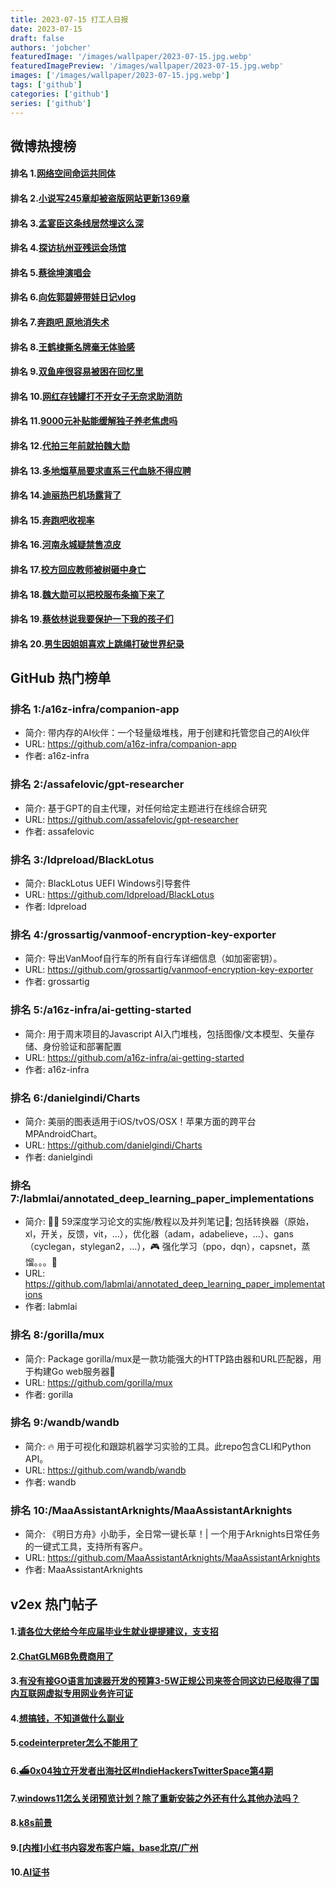 ```yaml
---
title: 2023-07-15 打工人日报
date: 2023-07-15
draft: false
authors: 'jobcher'
featuredImage: '/images/wallpaper/2023-07-15.jpg.webp'
featuredImagePreview: '/images/wallpaper/2023-07-15.jpg.webp'
images: ['/images/wallpaper/2023-07-15.jpg.webp']
tags: ['github']
categories: ['github']
series: ['github']
---
```


## 微博热搜榜

#### 排名 1.[网络空间命运共同体](https://s.weibo.com/weibo?q=网络空间命运共同体)
#### 排名 2.[小说写245章却被盗版网站更新1369章](https://s.weibo.com/weibo?q=小说写245章却被盗版网站更新1369章)
#### 排名 3.[孟宴臣这条线居然埋这么深](https://s.weibo.com/weibo?q=孟宴臣这条线居然埋这么深)
#### 排名 4.[探访杭州亚残运会场馆](https://s.weibo.com/weibo?q=探访杭州亚残运会场馆)
#### 排名 5.[蔡徐坤演唱会](https://s.weibo.com/weibo?q=蔡徐坤演唱会)
#### 排名 6.[向佐郭碧婷带娃日记vlog](https://s.weibo.com/weibo?q=向佐郭碧婷带娃日记vlog)
#### 排名 7.[奔跑吧 原地消失术](https://s.weibo.com/weibo?q=奔跑吧原地消失术)
#### 排名 8.[王鹤棣撕名牌毫无体验感](https://s.weibo.com/weibo?q=王鹤棣撕名牌毫无体验感)
#### 排名 9.[双鱼座很容易被困在回忆里](https://s.weibo.com/weibo?q=双鱼座很容易被困在回忆里)
#### 排名 10.[网红存钱罐打不开女子无奈求助消防](https://s.weibo.com/weibo?q=网红存钱罐打不开女子无奈求助消防)
#### 排名 11.[9000元补贴能缓解独子养老焦虑吗](https://s.weibo.com/weibo?q=9000元补贴能缓解独子养老焦虑吗)
#### 排名 12.[代拍三年前就拍魏大勋](https://s.weibo.com/weibo?q=代拍三年前就拍魏大勋)
#### 排名 13.[多地烟草局要求直系三代血脉不得应聘](https://s.weibo.com/weibo?q=多地烟草局要求直系三代血脉不得应聘)
#### 排名 14.[迪丽热巴机场露背了](https://s.weibo.com/weibo?q=迪丽热巴机场露背了)
#### 排名 15.[奔跑吧收视率](https://s.weibo.com/weibo?q=奔跑吧收视率)
#### 排名 16.[河南永城疑禁售凉皮](https://s.weibo.com/weibo?q=河南永城疑禁售凉皮)
#### 排名 17.[校方回应教师被树砸中身亡](https://s.weibo.com/weibo?q=校方回应教师被树砸中身亡)
#### 排名 18.[魏大勋可以把校服布条摘下来了](https://s.weibo.com/weibo?q=魏大勋可以把校服布条摘下来了)
#### 排名 19.[蔡依林说我要保护一下我的孩子们](https://s.weibo.com/weibo?q=蔡依林说我要保护一下我的孩子们)
#### 排名 20.[男生因姐姐喜欢上跳绳打破世界纪录](https://s.weibo.com/weibo?q=男生因姐姐喜欢上跳绳打破世界纪录)
## GitHub 热门榜单

### 排名 1:/a16z-infra/companion-app
- 简介: 带内存的AI伙伴：一个轻量级堆栈，用于创建和托管您自己的AI伙伴
- URL: https://github.com/a16z-infra/companion-app
- 作者: a16z-infra 

### 排名 2:/assafelovic/gpt-researcher
- 简介: 基于GPT的自主代理，对任何给定主题进行在线综合研究
- URL: https://github.com/assafelovic/gpt-researcher
- 作者: assafelovic 

### 排名 3:/ldpreload/BlackLotus
- 简介: BlackLotus UEFI Windows引导套件
- URL: https://github.com/ldpreload/BlackLotus
- 作者: ldpreload 

### 排名 4:/grossartig/vanmoof-encryption-key-exporter
- 简介: 导出VanMoof自行车的所有自行车详细信息（如加密密钥）。
- URL: https://github.com/grossartig/vanmoof-encryption-key-exporter
- 作者: grossartig 

### 排名 5:/a16z-infra/ai-getting-started
- 简介: 用于周末项目的Javascript AI入门堆栈，包括图像/文本模型、矢量存储、身份验证和部署配置
- URL: https://github.com/a16z-infra/ai-getting-started
- 作者: a16z-infra 

### 排名 6:/danielgindi/Charts
- 简介: 美丽的图表适用于iOS/tvOS/OSX！苹果方面的跨平台MPAndroidChart。
- URL: https://github.com/danielgindi/Charts
- 作者: danielgindi 

### 排名 7:/labmlai/annotated_deep_learning_paper_implementations
- 简介: 🧑‍🏫 59深度学习论文的实施/教程以及并列笔记📝; 包括转换器（原始，xl，开关，反馈，vit，…），优化器（adam，adabelieve，…）、gans（cyclegan，stylegan2，…），🎮 强化学习（ppo，dqn），capsnet，蒸馏。。。🧠
- URL: https://github.com/labmlai/annotated_deep_learning_paper_implementations
- 作者: labmlai 

### 排名 8:/gorilla/mux
- 简介: Package gorilla/mux是一款功能强大的HTTP路由器和URL匹配器，用于构建Go web服务器🦍
- URL: https://github.com/gorilla/mux
- 作者: gorilla 

### 排名 9:/wandb/wandb
- 简介: 🔥 用于可视化和跟踪机器学习实验的工具。此repo包含CLI和Python API。
- URL: https://github.com/wandb/wandb
- 作者: wandb 

### 排名 10:/MaaAssistantArknights/MaaAssistantArknights
- 简介: 《明日方舟》小助手，全日常一键长草！| 一个用于Arknights日常任务的一键式工具，支持所有客户。
- URL: https://github.com/MaaAssistantArknights/MaaAssistantArknights
- 作者: MaaAssistantArknights 

## v2ex 热门帖子

#### 1.[请各位大佬给今年应届毕业生就业提提建议，支支招](https://www.v2ex.com/t/956931#reply10)
#### 2.[ChatGLM6B免费商用了](https://www.v2ex.com/t/956925#reply9)
#### 3.[有没有接GO语言加速器开发的预算3-5W正规公司来签合同这边已经取得了国内互联网虚拟专用网业务许可证](https://www.v2ex.com/t/956924#reply7)
#### 4.[想搞钱，不知道做什么副业](https://www.v2ex.com/t/956933#reply3)
#### 5.[codeinterpreter怎么不能用了](https://www.v2ex.com/t/956929#reply1)
#### 6.[⛴️0x04独立开发者出海社区#IndieHackersTwitterSpace第4期](https://www.v2ex.com/t/956932#reply1)
#### 7.[windows11怎么关闭预览计划？除了重新安装之外还有什么其他办法吗？](https://www.v2ex.com/t/956926#reply1)
#### 8.[k8s前景](https://www.v2ex.com/t/956934#reply0)
#### 9.[[内推]小红书内容发布客户端，base北京/广州](https://www.v2ex.com/t/956936#reply0)
#### 10.[AI证书](https://www.v2ex.com/t/956927#reply0)
